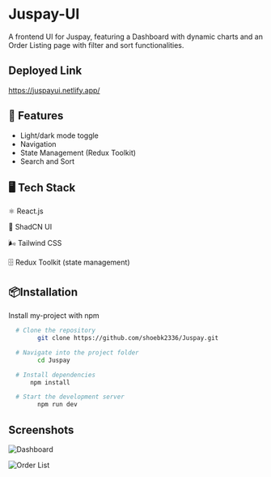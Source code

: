 
# Juspay-UI

A frontend UI for Juspay, featuring a Dashboard with dynamic charts and an Order Listing page with filter and sort functionalities.


## Deployed Link

https://juspayui.netlify.app/
## 📂 Features

- Light/dark mode toggle
- Navigation
- State Management (Redux Toolkit)
- Search and Sort


## 🖥 Tech Stack
⚛️ React.js

🎨 ShadCN UI

🌬 Tailwind CSS

🗄 Redux Toolkit (state management)
## 📦Installation

Install my-project with npm

```bash
  # Clone the repository
        git clone https://github.com/shoebk2336/Juspay.git

  # Navigate into the project folder
        cd Juspay

  # Install dependencies
      npm install

  # Start the development server
        npm run dev
```
    
## Screenshots

![Dashboard](https://drive.google.com/file/d/1iBw8rZmBxM7JNxao2meDOvB6AJ_-FufY/view?usp=drive_link)

![Order List](https://drive.google.com/file/d/1IDhsji7HgVIKr54wVNZsgcincaoOT6E0/view?usp=drive_link)

